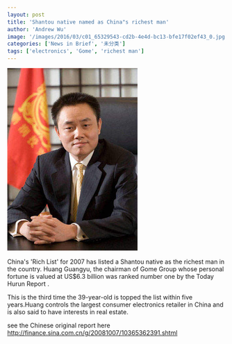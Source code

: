```yaml
---
layout: post
title: 'Shantou native named as China"s richest man'
author: 'Andrew Wu'
image: '/images/2016/03/c01_65329543-cd2b-4e4d-bc13-bfe17f02ef43_0.jpg'
categories: ['News in Brief', '未分类']
tags: ['electronics', 'Gome', 'richest man']
---
```


[![Huang Guangyu (photo from finance.sdchina.com)](/images/2016/03/c01_65329543-cd2b-4e4d-bc13-bfe17f02ef43_0.jpg)](http://finance.sdchina.com/show/339719.html)

China's 'Rich List' for 2007 has listed a Shantou native as the richest man in the country. Huang Guangyu, the chairman of Gome Group whose personal fortune is valued at US\$6.3 billion was ranked number one by the Today Hurun Report .

This is the third time the 39-year-old is topped the list within five years.Huang controls the largest consumer electronics retailer in China and is also said to have interests in real estate.

see the Chinese original report here<br>
http://finance.sina.com.cn/g/20081007/10365362391.shtml
